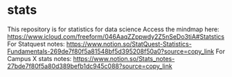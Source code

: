 # stats
This repository is for statistics for data science
Access the mindmap here:
https://www.icloud.com/freeform/046AaqZZppwdy2Z5nSeDo3tiA#Statstics
For Statquest notes:
https://www.notion.so/StatQuest-Statistics-Fundamentals-269de7f80f5a81548bf5d395208f50a0?source=copy_link
For Campus X stats notes:
https://www.notion.so/Stats_notes-27bde7f80f5a80d389befb1dc945c088?source=copy_link
